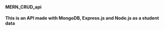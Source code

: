 #### MERN_CRUD_api

#### This is an API made with MongoDB, Express.js and Node.js as a student data
